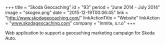 +++
title = "Skoda Geocaching"
id = "93"
period = "June 2014 - July 2014"
image = "skogeo.png"
date = "2015-12-19T00:06:45"
link = "http://www.skodageocaching.com/"
linkActionTitle = "Website"
linkAction = "www.skodageocaching.com"
company = "Inmite, s.r.o"
+++

Web application to support a geocaching marketing campaign for Skoda Auto.
